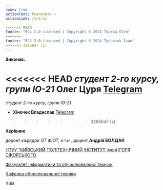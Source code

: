 ```yaml
---
home: true
actionText: Розпочати →
actionLink: /intro/

<<<<<<< HEAD
footer: "ECL 2.0 Licensed | Copyright © 2024 Tsuria Oleh"
=======
footer: "ECL 2.0 Licensed | Copyright © 2024 Tyshniuk Ivan"
>>>>>>> 32856d7 (z)
---
```



**Виконав:** 

<<<<<<< HEAD
*студент 2-го курсу, групи ІО-21* <span padding-right:5em></span> **Олег Цуря** <a href="https://t.me/fogoog" target="_blank"> Telegram </a>
=======
*студент 2-го курсу, групи ІО-21* 

- <span padding-right:5em></span> **Хіночек  Владислав** <a href="https://t.me/vlad_Programmer" target="_blank"> Telegram </a>

>>>>>>> 32856d7 (z)


**Керівник**

*доцент кафедри ОТ ФІОТ, к.т.н., доцент*<span padding-right:5em></span> **Андрій БОЛДАК** 

[НТУУ "КИЇВСЬКИЙ ПОЛІТЕХНІЧНИЙ ІНСТИТУТ імені ІГОРЯ СІКОРСЬКОГО](https://kpi.ua/)

[Факультет інформатики та обчислювальної техніки](https://fiot.kpi.ua/)

[Кафедра обчислювальної техніки](https://comsys.kpi.ua/)

Київ
